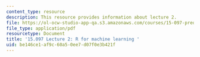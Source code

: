 ```yaml
---
content_type: resource
description: This resource provides information about lecture 2.
file: https://ol-ocw-studio-app-qa.s3.amazonaws.com/courses/15-097-prediction-machine-learning-and-statistics-spring-2012/be146ce1af9c60a50ee7d07f0e3b421f_MIT15_097S12_lec02.pdf
file_type: application/pdf
resourcetype: Document
title: '15.097 Lecture 2: R for machine learning '
uid: be146ce1-af9c-60a5-0ee7-d07f0e3b421f
---
```

